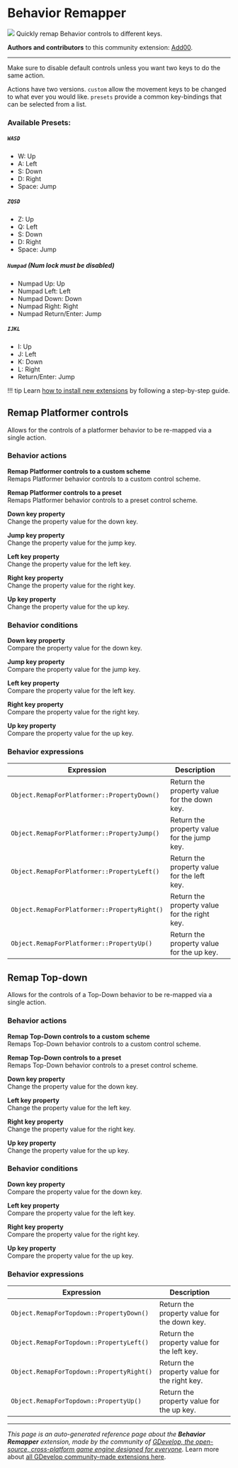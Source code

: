 # Behavior Remapper

<img src="https://resources.gdevelop-app.com/assets/Icons/alpha-w-box-outline.svg" class="extension-icon"></img>
Quickly remap Behavior controls to different keys. 

**Authors and contributors** to this community extension: [Add00](https://gd.games/Add00).

---

Make sure to disable default controls unless you want two keys to do the same action.

Actions have two versions. `custom` allow the movement keys to be changed to what ever you would like. `presets` provide a common key-bindings that can be selected from a list.

### Available Presets:

##### `WASD`

-	W: Up
-	A: Left
-	S: Down
-	D: Right
-	Space: Jump

##### `ZQSD`

-	Z: Up
-	Q: Left
-	S: Down
-	D: Right
-	Space: Jump

##### `Numpad` (Num lock must be disabled)

-	Numpad Up: Up
-	Numpad Left: Left
-	Numpad Down: Down
-	Numpad Right: Right
-	Numpad Return/Enter: Jump

##### `IJKL`

-	I: Up
-	J: Left
-	K: Down
-	L: Right
-	Return/Enter: Jump


!!! tip
    Learn [how to install new extensions](/gdevelop5/extensions/search) by following a step-by-step guide.



## Remap Platformer controls 

Allows for the controls of a platformer behavior to be re-mapped via a single action. 

### Behavior actions

**Remap Platformer controls to a custom scheme**  
Remaps Platformer behavior controls to a custom control scheme.

**Remap Platformer controls to a preset**  
Remaps Platformer behavior controls to a preset control scheme.

**Down key property**  
Change the property value for the down key.

**Jump key property**  
Change the property value for the jump key.

**Left key property**  
Change the property value for the left key.

**Right key property**  
Change the property value for the right key.

**Up key property**  
Change the property value for the up key.

### Behavior conditions

**Down key property**  
Compare the property value for the down key.

**Jump key property**  
Compare the property value for the jump key.

**Left key property**  
Compare the property value for the left key.

**Right key property**  
Compare the property value for the right key.

**Up key property**  
Compare the property value for the up key.

### Behavior expressions

| Expression | Description |  |
|-----|-----|-----|
| `Object.RemapForPlatformer::PropertyDown()` | Return the property value for the down key. ||
| `Object.RemapForPlatformer::PropertyJump()` | Return the property value for the jump key. ||
| `Object.RemapForPlatformer::PropertyLeft()` | Return the property value for the left key. ||
| `Object.RemapForPlatformer::PropertyRight()` | Return the property value for the right key. ||
| `Object.RemapForPlatformer::PropertyUp()` | Return the property value for the up key. ||

## Remap Top-down 

Allows for the controls of a Top-Down behavior to be re-mapped via a single action. 

### Behavior actions

**Remap Top-Down controls to a custom scheme**  
Remaps Top-Down behavior controls to a custom control scheme.

**Remap Top-Down controls to a preset**  
Remaps Top-Down behavior controls to a preset control scheme.

**Down key property**  
Change the property value for the down key.

**Left key property**  
Change the property value for the left key.

**Right key property**  
Change the property value for the right key.

**Up key property**  
Change the property value for the up key.

### Behavior conditions

**Down key property**  
Compare the property value for the down key.

**Left key property**  
Compare the property value for the left key.

**Right key property**  
Compare the property value for the right key.

**Up key property**  
Compare the property value for the up key.

### Behavior expressions

| Expression | Description |  |
|-----|-----|-----|
| `Object.RemapForTopdown::PropertyDown()` | Return the property value for the down key. ||
| `Object.RemapForTopdown::PropertyLeft()` | Return the property value for the left key. ||
| `Object.RemapForTopdown::PropertyRight()` | Return the property value for the right key. ||
| `Object.RemapForTopdown::PropertyUp()` | Return the property value for the up key. ||

---

*This page is an auto-generated reference page about the **Behavior Remapper** extension, made by the community of [GDevelop, the open-source, cross-platform game engine designed for everyone](https://gdevelop.io/).* Learn more about [all GDevelop community-made extensions here](/gdevelop5/extensions).